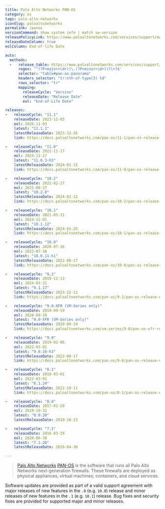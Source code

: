 ```yaml
---
title: Palo Alto Networks PAN-OS
category: os
tags: palo-alto-networks
iconSlug: paloaltonetworks
permalink: /panos
versionCommand: show system info | match sw-version
releasePolicyLink: https://www.paloaltonetworks.com/services/support/end-of-life-announcements/end-of-life-summary
releaseDateColumn: true
eolColumn: End-of-life Date

auto:
  methods:
  -   release_table: https://www.paloaltonetworks.com/services/support/end-of-life-announcements/end-of-life-summary
      regex: '^(?P<major>\d+)(\.(?P<minor>\d+))?\+?$'
      selector: "table#pan-os-panorama"
      headers_selector: "tr:nth-of-type(3) td"
      rows_selector: "tr"
      mapping:
        releaseCycle: "Version"
        releaseDate: "Release Date"
        eol: "End-of-Life Date"

releases:
-   releaseCycle: "11.1"
    releaseDate: 2023-11-03
    eol: 2026-11-03
    latest: "11.1.1"
    latestReleaseDate: 2023-12-26
    link: https://docs.paloaltonetworks.com/pan-os/11-1/pan-os-release-notes/pan-os-11-1-1-known-and-addressed-issues/pan-os-11-1-1-addressed-issues

-   releaseCycle: "11.0"
    releaseDate: 2022-11-17
    eol: 2024-11-17
    latest: "11.0.3-h3"
    latestReleaseDate: 2024-01-15
    link: https://docs.paloaltonetworks.com/pan-os/11-0/pan-os-release-notes/pan-os-11-0-3-known-and-addressed-issues/pan-os-11-0-3-h3-addressed-issues

-   releaseCycle: "10.2"
    releaseDate: 2022-02-27
    eol: 2025-08-27
    latest: "10.2.8"
    latestReleaseDate: 2024-02-12
    link: https://docs.paloaltonetworks.com/pan-os/10-2/pan-os-release-notes/pan-os-10-2-8-known-and-addressed-issues/pan-os-10-2-8-addressed-issues

-   releaseCycle: "10.1"
    releaseDate: 2021-05-31
    eol: 2024-12-01
    latest: "10.1.12"
    latestReleaseDate: 2024-01-25
    link: https://docs.paloaltonetworks.com/pan-os/10-1/pan-os-release-notes/pan-os-10-1-12-known-and-addressed-issues/pan-os-10-1-12-addressed-issues

-   releaseCycle: "10.0"
    releaseDate: 2020-07-16
    eol: 2022-07-16
    latest: "10.0.11-h1"
    latestReleaseDate: 2022-08-17
    link: https://docs.paloaltonetworks.com/pan-os/10-0/pan-os-release-notes/pan-os-10-0-addressed-issues/pan-os-10-0-11-h1-addressed-issues

-   releaseCycle: "9.1"
    releaseDate: 2019-12-13
    eol: 2024-03-31
    latest: "9.1.17"
    latestReleaseDate: 2023-12-11
    link: https://docs.paloaltonetworks.com/pan-os/9-1/pan-os-release-notes/pan-os-9-1-addressed-issues/pan-os-9-1-17-addressed-issues

-   releaseCycle: "9.0-XFR (VM-Series only)"
    releaseDate: 2019-09-19
    eol: 2020-09-19
    latest: "9.0-XFR (VM-Series only)"
    latestReleaseDate: 2019-09-19
    link: https://docs.paloaltonetworks.com/vm-series/9-0/pan-os-xfr-release-notes/pan-os-90-xfr/pan-os-9-0-xfr-addressed-issues

-   releaseCycle: "9.0"
    releaseDate: 2019-02-06
    eol: 2022-03-01
    latest: "9.0.16-h3"
    latestReleaseDate: 2022-08-17
    link: https://docs.paloaltonetworks.com/pan-os/9-0/pan-os-release-notes/pan-os-9-0-addressed-issues/pan-os-9-0-16-h3-addressed-issues

-   releaseCycle: "8.1"
    releaseDate: 2018-03-01
    eol: 2022-03-01
    latest: "8.1.24"
    latestReleaseDate: 2022-10-11
    link: https://docs.paloaltonetworks.com/pan-os/8-1/pan-os-release-notes/pan-os-8-1-addressed-issues/pan-os-8-1-24-addressed-issues

-   releaseCycle: "8.0"
    releaseDate: 2017-01-29
    eol: 2019-10-31
    latest: "8.0.20"
    latestReleaseDate: 2019-10-23

-   releaseCycle: "7.1"
    releaseDate: 2016-03-29
    eol: 2020-06-30
    latest: "7.1.26"
    latestReleaseDate: 2020-04-30

---
```


> [Palo Alto Networks](https://www.paloaltonetworks.com/) [PAN-OS](https://docs.paloaltonetworks.com/pan-os)
> is the software that runs all Palo Alto Networks next-generation firewalls. These firewalls are
> deployed as physical appliances, virtual machines, containers, and cloud services.

Software updates are provided as part of a valid support agreement with major releases of new
features in the `.0` (e.g. `10.0`) release and minor releases of new features in the `.1` (e.g.
`10.1`) release. Bug fixes and security fixes are provided for supported major and minor releases.
